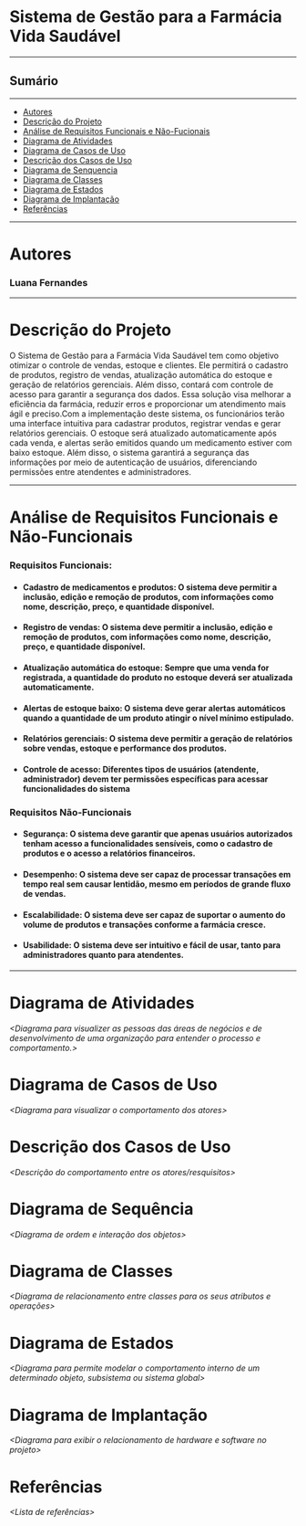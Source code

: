 # Sistema de Gestão para a Farmácia Vida Saudável
---

## Sumário
---
- [Autores](#Autores)
- [Descrição do Projeto](#introdução-do-projeto)
- [Análise de Requisitos Funcionais e Não-Fucionais](#descrição-dos-requisitos)
- [Diagrama de Atividades](#diagrama_de_atividades) 
- [Diagrama de Casos de Uso](#diagrama-de-comportamento-atores)
- [Descrição dos Casos de Uso](#descrição-das-funcões)
- [Diagrama de Senquencia](#diagrama-de-ordem-interações)
- [Diagrama de Classes](#diagrama-orientado-objetos)
- [Diagrama de Estados](#diagrama-estrutura-componente)
- [Diagrama de Implantação](#diagrama-de-hardware-software)
- [Referências](#Referências)
---

# Autores

### Luana Fernandes
---

# Descrição do Projeto

O Sistema de Gestão para a Farmácia Vida Saudável tem como objetivo otimizar o controle de vendas, estoque e clientes. Ele permitirá o cadastro de produtos, registro de vendas, atualização automática do estoque e geração de relatórios gerenciais. Além disso, contará com controle de acesso para garantir a segurança dos dados. Essa solução visa melhorar a eficiência da farmácia, reduzir erros e proporcionar um atendimento mais ágil e preciso.Com a implementação deste sistema, os funcionários terão uma interface intuitiva para cadastrar produtos, registrar vendas e gerar relatórios gerenciais. O estoque será atualizado automaticamente após cada venda, e alertas serão emitidos quando um medicamento estiver com baixo estoque. Além disso, o sistema 
garantirá a segurança das informações por meio de autenticação de usuários, diferenciando permissões entre atendentes e administradores.

---
# Análise de Requisitos Funcionais e Não-Funcionais

### Requisitos Funcionais:

- #### Cadastro de medicamentos e produtos: O sistema deve permitir a inclusão, edição e remoção de produtos, com informações como nome, descrição, preço, e quantidade disponível.
- #### Registro de vendas:  O sistema deve permitir a inclusão, edição e remoção de produtos, com informações como nome, descrição, preço, e quantidade disponível.
- #### Atualização automática do estoque: Sempre que uma venda for registrada, a quantidade do produto no estoque deverá ser atualizada automaticamente.
- #### Alertas de estoque baixo: O sistema deve gerar alertas automáticos quando a quantidade de um produto atingir o nível mínimo estipulado.
- #### Relatórios gerenciais: O sistema deve permitir a geração de relatórios sobre vendas, estoque e performance dos produtos.
- #### Controle de acesso: Diferentes tipos de usuários (atendente, administrador) devem ter permissões específicas para acessar funcionalidades do sistema

### Requisitos Não-Funcionais

- #### Segurança: O sistema deve garantir que apenas usuários autorizados tenham acesso a funcionalidades sensíveis, como o cadastro de produtos e o acesso a relatórios financeiros.
- #### Desempenho: O sistema deve ser capaz de processar transações em tempo real sem causar lentidão, mesmo em períodos de grande fluxo de vendas.
- #### Escalabilidade: O sistema deve ser capaz de suportar o aumento do volume de produtos e transações conforme a farmácia cresce.
- #### Usabilidade: O sistema deve ser intuitivo e fácil de usar, tanto para administradores quanto para atendentes.
---

# Diagrama de Atividades

*&lt;Diagrama para visualizer as pessoas das áreas de negócios e de desenvolvimento de uma organização para entender o processo e comportamento.&gt;*

# Diagrama de Casos de Uso

*&lt;Diagrama para visualizar o comportamento dos atores&gt;*

# Descrição dos Casos de Uso

*&lt;Descrição do comportamento entre os atores/resquisitos&gt;*

# Diagrama de Sequência

*&lt;Diagrama de ordem e interação dos objetos&gt;*

# Diagrama de Classes

*&lt;Diagrama de relacionamento entre classes para os seus atributos e operações&gt;*

# Diagrama de Estados

*&lt;Diagrama para permite modelar o comportamento interno de um determinado objeto, subsistema ou sistema global&gt;*

# Diagrama de Implantação

*&lt;Diagrama para exibir o relacionamento de hardware e software no projeto&gt;*

# Referências

*&lt;Lista de referências&gt;*

